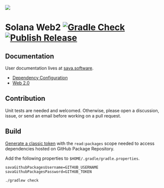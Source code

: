 ![](https://github.com/sava-software/sava/blob/003cf88b3cd2a05279027557f23f7698662d2999/assets/images/solana_java_cup.svg)

# Solana Web2 [![Gradle Check](https://github.com/sava-software/solana-web2/actions/workflows/build.yml/badge.svg)](https://github.com/sava-software/solana-web2/actions/workflows/build.yml) [![Publish Release](https://github.com/sava-software/solana-web2/actions/workflows/publish.yml/badge.svg)](https://github.com/sava-software/solana-web2/actions/workflows/publish.yml)

## Documentation

User documentation lives at [sava.software](https://sava.software/).

* [Dependency Configuration](https://sava.software/quickstart)
* [Web 2.0](https://sava.software/libraries/web2)

## Contribution

Unit tests are needed and welcomed. Otherwise, please open a discussion, issue, or send an email before working on a
pull request.

## Build

[Generate a classic token](https://github.com/settings/tokens) with the `read:packages` scope needed to access
dependencies hosted on GitHub Package Repository.

Add the following properties to `$HOME/.gradle/gradle.properties`.

```gradle.properties
savaGithubPackagesUsername=GITHUB_USERNAME
savaGithubPackagesPassword=GITHUB_TOKEN
```

```shell
./gradlew check
```
